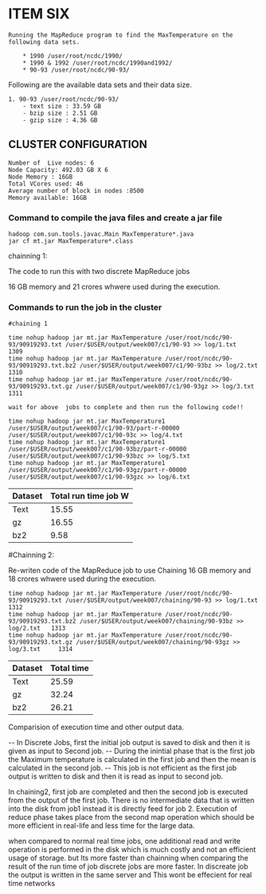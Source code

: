 # ITEM SIX

```
Running the MapReduce program to find the MaxTemperature on the following data sets.

	* 1990 /user/root/ncdc/1990/
	* 1990 & 1992 /user/root/ncdc/1990and1992/
	* 90-93 /user/root/ncdc/90-93/
```
 Following are the available data sets and their data size.

	1. 90-93 /user/root/ncdc/90-93/
		- text size : 33.59 GB
		- bzip size : 2.51 GB
		- gzip size : 4.36 GB
## CLUSTER CONFIGURATION 
	Number of  Live nodes: 6
	Node Capacity: 492.03 GB X 6
	Node Memory : 16GB
	Total VCores used: 46
	Average number of block in nodes :8500
	Memory available: 16GB

### Command to  compile the java files and create a jar file

```
hadoop com.sun.tools.javac.Main MaxTemperature*.java
jar cf mt.jar MaxTemperature*.class

```


chainning 1:

The code to run this with two discrete MapReduce jobs 

16 GB memory and 21 crores whwere used during the execution.

### Commands to run the job in the cluster

```
#chaining 1

time nohup hadoop jar mt.jar MaxTemperature /user/root/ncdc/90-93/90919293.txt /user/$USER/output/week007/c1/90-93 >> log/1.txt  					1309			
time nohup hadoop jar mt.jar MaxTemperature /user/root/ncdc/90-93/90919293.txt.bz2 /user/$USER/output/week007/c1/90-93bz >> log/2.txt  				1310	
time nohup hadoop jar mt.jar MaxTemperature /user/root/ncdc/90-93/90919293.txt.gz /user/$USER/output/week007/c1/90-93gz >> log/3.txt   		         1311

wait for above  jobs to complete and then run the following code!!

time nohup hadoop jar mt.jar MaxTemperature1 /user/$USER/output/week007/c1/90-93/part-r-00000 /user/$USER/output/week007/c1/90-93c >> log/4.txt  			
time nohup hadoop jar mt.jar MaxTemperature1 /user/$USER/output/week007/c1/90-93bz/part-r-00000  /user/$USER/output/week007/c1/90-93bzc >> log/5.txt 		 
time nohup hadoop jar mt.jar MaxTemperature1 /user/$USER/output/week007/c1/90-93gz/part-r-00000  /user/$USER/output/week007/c1/90-93gzc >> log/6.txt     
```


Dataset  | Total run time job W |
-------  | -------------------- | 
Text     | 15.55                | 
gz       | 16.55                | 
bz2      | 9.58                  | 

#Chainning 2: 
 
  Re-writen code of the MapReduce job to use Chaining 
  16 GB memory and 18 crores whwere used during the execution.


```
time nohup hadoop jar mt.jar MaxTemperature /user/root/ncdc/90-93/90919293.txt /user/$USER/output/week007/chaining/90-93 >> log/1.txt  	      1312			
time nohup hadoop jar mt.jar MaxTemperature /user/root/ncdc/90-93/90919293.txt.bz2 /user/$USER/output/week007/chaining/90-93bz >> log/2.txt   1313 		
time nohup hadoop jar mt.jar MaxTemperature /user/root/ncdc/90-93/90919293.txt.gz /user/$USER/output/week007/chaining/90-93gz >> log/3.txt     1314		

```
Dataset  | Total time
-------  | ----------
Text     | 25.59
gz       | 32.24
bz2      | 26.21

Comparision of execution time and other output data.


-- In Discrete Jobs,  first  the initial job output is saved to disk and then it is given as input to Second job.
-- During the inintial phase that is the first job the Maximum temperature is calculated in the first job and then the mean is calculated in the second job. 
-- This job is not efficient as the first job output is written to disk and then it is read as input to second job. 

  In chaining2, first job are completed and then the second job is executed from the output of the first job. 
  There is no intermediate data that is written into the disk from job1 instead it is directly feed for job 2.
  Execution of reduce phase takes place from the second map operation which should be more efficient in real-life and less time for the large data.

 when compared to normal real time jobs, one additional read and write operation is performed in the disk which is much costly and not an efficient usage of storage. but Its more faster than chainning when comparing the result of the run time of job discrete jobs are more faster. In discreate job the output is written in the same server and This wont be effecient for real time networks

